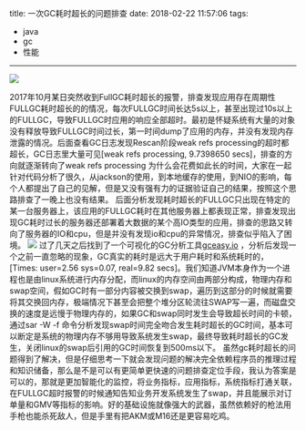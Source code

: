 title: 一次GC耗时超长的问题排查
date: 2018-02-22 11:57:06
tags:
- java
- gc
- 性能

---

![](http://hexo-tuchuan.qiniudn.com/gc.png)

2017年10月某日突然收到FullGC耗时超长的报警，排查发现应用存在周期性FULLGC耗时超长的的情况，每次FULLGC时间长达5s以上，甚至出现过10s以上的FULLGC，导致FULLGC时应用的响应全部超时。最初是怀疑系统有大量的对象没有释放导致FULLGC时间过长，第一时间dump了应用的内存，并没有发现内存泄露的情况。后面查看GC日志发现Rescan阶段weak refs processing的超时都超长，GC日志里大量可见[weak refs processing, 9.7398650 secs]，排查的方向就逐渐转向了weak refs processing 为什么会花费如此长的时间，大家在一起针对代码分析了很久，从jackson的使用，到本地缓存的使用，到NIO的影响，每个人都提出了自己的见解，但是又没有强有力的证据验证自己的结果，按照这个思路排查了一晚上也没有结果。
后面分析发现耗时超长的FULLGC只出现在特定的某一台服务器上，该应用的FULLGC耗时在其他服务器上都表现正常，排查发现出现GC耗时过长的服务器还部署着大数据的某个高IO类型的应用，排查的思路又转向了服务器的IO和cpu，但是并没有发现io和cpu的异常情况，排查似乎陷入了困境。 
![](http://hexo-tuchuan.qiniudn.com/easygc.png)
过了几天之后找到了一个可视化的GC分析工具[gceasy.io](http://gceasy.io/) ，分析后发现一个之前一直忽略的现象，GC真实的耗时是远大于用户耗时和系统耗时的，[Times: user=2.56 sys=0.07, real=9.82 secs]。我们知道JVM本身作为一个进程也是由linux系统进行内存分配，而linux的内存空间由两部分构成，物理内存和swap空间，假如GC时有一部分内容被交换到swap，遍历到这部分的时候就需要将其交换回内存，极端情况下甚至会把整个堆分区轮流往SWAP写一遍，而磁盘交换的速度是远慢于物理内存的，如果GC和swap同时发生会导致超长时间的卡顿，通过sar -W -f 命令分析发现swap时间完全吻合发生耗时超长的GC时间，基本可以断定是系统的物理内存不够用导致系统发生swap，最终导致耗时超长的GC发生，关闭linux的swap后引用的GC时间恢复到500ms以下。
虽然gc耗时超长的问题得到了解决，但是仔细思考一下就会发现问题的解决完全依赖程序员的推理过程和知识储备，那么是不是可以有更简单更快速的问题排查定位手段，我认为答案是可以的，那就是更加智能化的监控，将业务指标，应用指标，系统指标打通关联，在FULLGC超时报警的时候通知告知业务开发系统发生了swap，并且能展示对订单量和GMV等指标的影响。好的基础设施就像强大的武器，虽然依赖好的枪法用手枪也能杀死敌人，但是手里有把AKM或M16还是更容易吃鸡。